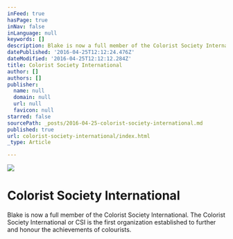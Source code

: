 ```yaml
---
inFeed: true
hasPage: true
inNav: false
inLanguage: null
keywords: []
description: Blake is now a full member of the Colorist Society International. The Colorist Society International or CSI is the first organization established to further and honour the achievements of colourists.
datePublished: '2016-04-25T12:12:24.476Z'
dateModified: '2016-04-25T12:12:12.284Z'
title: Colorist Society International
author: []
authors: []
publisher:
  name: null
  domain: null
  url: null
  favicon: null
starred: false
sourcePath: _posts/2016-04-25-colorist-society-international.md
published: true
url: colorist-society-international/index.html
_type: Article

---
```

![](https://the-grid-user-content.s3-us-west-2.amazonaws.com/dc37a92d-45e2-42e0-98a4-7b75df7406cf.jpg)

# Colorist Society International

Blake is now a full member of the Colorist Society International. The Colorist Society International or CSI is the first organization established to further and honour the achievements of colourists.